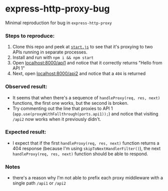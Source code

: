 # express-http-proxy-bug
Minimal reproduction for bug in `express-http-proxy`

### Steps to reproduce:
1. Clone this repo and peek at [`start.js`](./start.js) to see that it's proxying to two APIs running in separate processes.
2. Install and run with `npm i && npm start`
3. Open [localhost:8000/api1](http://localhost:8000/api1) and notice that it correctly returns "Hello from API 1"
4. Next, open [localhost:8000/api2](http://localhost:8000/api2) and notice that a `404` is returned

### Observed result:
- It seems that when there's a sequence of `handleProxy(req, res, next)` functions, the first one works, but the second is broken.
- Try commenting out the line that proxies to API 1 (`app.use(proxyWithFallthrough(ports.api1));`) and notice that visiting `/api2` now works when it previously didn't.

### Expected result:
- I expect that if the first `handleProxy(req, res, next)` function returns a 404 response (because I'm using `skipToNextHandlerFilter()`), the next `handleProxy(req, res, next)` function should be able to respond.

### Notes
- there's a reason why I'm not able to prefix each proxy middleware with a single path `/api1` or `/api2`
